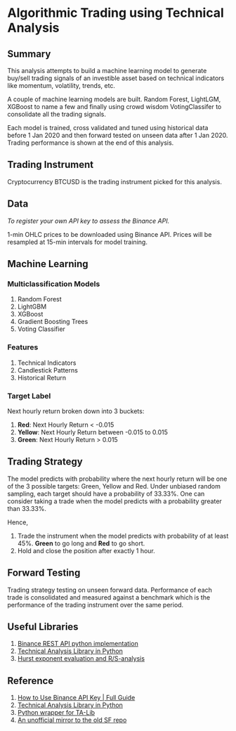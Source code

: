 # Algorithmic Trading using Technical Analysis

## Summary
This analysis attempts to build a machine learning model to generate buy/sell trading signals of an investible asset based on technical indicators like momentum, volatility, trends, etc.  

A couple of machine learning models are built.  Random Forest, LightLGM, XGBoost to name a few and finally using crowd wisdom VotingClassifer to consolidate all the trading signals.

Each model is trained, cross validated and tuned using historical data before 1 Jan 2020 and then forward tested on unseen data after 1 Jan 2020.  Trading performance is shown at the end of this analysis.

## Trading Instrument
Cryptocurrency BTCUSD is the trading instrument picked for this analysis.

## Data
*To register your own API key to assess the Binance API.*  

1-min OHLC prices to be downloaded using Binance API.  Prices will be resampled at 15-min intervals for model training.

## Machine Learning
### Multiclassification Models
1. Random Forest
2. LightGBM
3. XGBoost
4. Gradient Boosting Trees
5. Voting Classifier

### Features
1. Technical Indicators
2. Candlestick Patterns
3. Historical Return

### Target Label
Next hourly return broken down into 3 buckets:
1. **Red**: Next Hourly Return < -0.015
2. **Yellow**: Next Hourly Return between -0.015 to 0.015
3. **Green**: Next Hourly Return > 0.015

## Trading Strategy
The model predicts with probability where the next hourly return will be one of the 3 possible targets: Green, Yellow and Red.  Under unbiased random sampling, each target should have a probability of 33.33%.  One can consider taking a trade when the model predicts with a probability greater than 33.33%.

Hence,
1. Trade the instrument when the model predicts with probability of at least 45%.  **Green** to go long and **Red** to go short.
2. Hold and close the position after exactly 1 hour.

## Forward Testing
Trading strategy testing on unseen forward data.  Performance of each trade is consolidated and measured against a benchmark which is the performance of the trading instrument over the same period.

## Useful Libraries
1. [Binance REST API python implementation](https://pypi.org/project/python-binance/)
2. [Technical Analysis Library in Python](https://pypi.org/project/ta/)
3. [Hurst exponent evaluation and R/S-analysis](https://pypi.org/project/hurst/)

## Reference
1. [How to Use Binance API Key | Full Guide](https://cryptopro.app/help/automatic-import/binance-api-key/)
2. [Technical Analysis Library in Python](https://github.com/bukosabino/ta)
3. [Python wrapper for TA-Lib](https://github.com/mrjbq7/ta-lib)
4. [An unofficial mirror to the old SF repo](https://github.com/TA-Lib)
